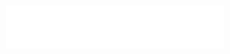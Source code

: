 <div align="center">
	<br>
		<img src="https://raw.githubusercontent.com/ca057/ca057/master/header.svg" width="800px" height="100px">
	<br>
</div>
